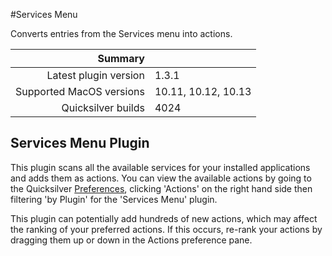 #Services Menu

Converts entries from the Services menu into actions.

 Summary                  | &nbsp; 
-------------------------:|:--------------------
 Latest plugin version    | 1.3.1
 Supported MacOS versions | 10.11, 10.12, 10.13
 Quicksilver builds       | 4024


## Services Menu Plugin

This plugin scans all the available services for your installed applications
and adds them as actions. You can view the available actions by going to the
Quicksilver [Preferences](qs://preferences#QSSettingsPanePlaceholder),
clicking 'Actions' on the right hand side then filtering 'by Plugin' for the
'Services Menu' plugin.

This plugin can potentially add hundreds of new actions, which may affect the
ranking of your preferred actions. If this occurs, re-rank your actions by
dragging them up or down in the Actions preference pane.